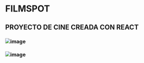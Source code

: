 # FILMSPOT
## PROYECTO DE CINE CREADA CON REACT
### ![image](https://github.com/user-attachments/assets/03b09a8f-16bf-4370-aeb0-f224c5bad0b8)
### ![image](https://github.com/user-attachments/assets/425c85c0-09ef-4d21-a4af-163779ede0e8)

